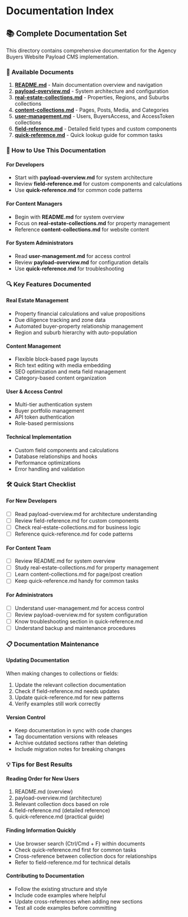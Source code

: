 # Documentation Index

## 📚 Complete Documentation Set

This directory contains comprehensive documentation for the Agency Buyers Website Payload CMS implementation.

### 📖 Available Documents

1. **[README.md](./README.md)** - Main documentation overview and navigation
2. **[payload-overview.md](./payload-overview.md)** - System architecture and configuration
3. **[real-estate-collections.md](./real-estate-collections.md)** - Properties, Regions, and Suburbs collections
4. **[content-collections.md](./content-collections.md)** - Pages, Posts, Media, and Categories
5. **[user-management.md](./user-management.md)** - Users, BuyersAccess, and AccessToken collections
6. **[field-reference.md](./field-reference.md)** - Detailed field types and custom components
7. **[quick-reference.md](./quick-reference.md)** - Quick lookup guide for common tasks

### 🎯 How to Use This Documentation

#### For Developers
- Start with **payload-overview.md** for system architecture
- Review **field-reference.md** for custom components and calculations
- Use **quick-reference.md** for common code patterns

#### For Content Managers
- Begin with **README.md** for system overview
- Focus on **real-estate-collections.md** for property management
- Reference **content-collections.md** for website content

#### For System Administrators
- Read **user-management.md** for access control
- Review **payload-overview.md** for configuration details
- Use **quick-reference.md** for troubleshooting

### 🔍 Key Features Documented

#### Real Estate Management
- Property financial calculations and value propositions
- Due diligence tracking and zone data
- Automated buyer-property relationship management
- Region and suburb hierarchy with auto-population

#### Content Management
- Flexible block-based page layouts
- Rich text editing with media embedding
- SEO optimization and meta field management
- Category-based content organization

#### User & Access Control
- Multi-tier authentication system
- Buyer portfolio management
- API token authentication
- Role-based permissions

#### Technical Implementation
- Custom field components and calculations
- Database relationships and hooks
- Performance optimizations
- Error handling and validation

### 🛠️ Quick Start Checklist

#### For New Developers
- [ ] Read payload-overview.md for architecture understanding
- [ ] Review field-reference.md for custom components
- [ ] Check real-estate-collections.md for business logic
- [ ] Reference quick-reference.md for code patterns

#### For Content Team
- [ ] Review README.md for system overview
- [ ] Study real-estate-collections.md for property management
- [ ] Learn content-collections.md for page/post creation
- [ ] Keep quick-reference.md handy for common tasks

#### For Administrators
- [ ] Understand user-management.md for access control
- [ ] Review payload-overview.md for system configuration
- [ ] Know troubleshooting section in quick-reference.md
- [ ] Understand backup and maintenance procedures

### 📋 Documentation Maintenance

#### Updating Documentation
When making changes to collections or fields:
1. Update the relevant collection documentation
2. Check if field-reference.md needs updates
3. Update quick-reference.md for new patterns
4. Verify examples still work correctly

#### Version Control
- Keep documentation in sync with code changes
- Tag documentation versions with releases
- Archive outdated sections rather than deleting
- Include migration notes for breaking changes

### 💡 Tips for Best Results

#### Reading Order for New Users
1. README.md (overview)
2. payload-overview.md (architecture)
3. Relevant collection docs based on role
4. field-reference.md (detailed reference)
5. quick-reference.md (practical guide)

#### Finding Information Quickly
- Use browser search (Ctrl/Cmd + F) within documents
- Check quick-reference.md first for common tasks
- Cross-reference between collection docs for relationships
- Refer to field-reference.md for technical details

#### Contributing to Documentation
- Follow the existing structure and style
- Include code examples where helpful
- Update cross-references when adding new sections
- Test all code examples before committing
